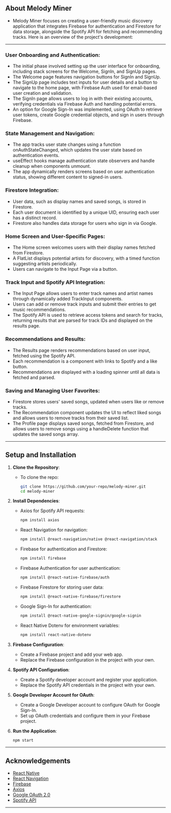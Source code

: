 ## About Melody Miner 

- Melody Miner focuses on creating a user-friendly music discovery application that integrates Firebase for authentication and Firestore for data storage, alongside the Spotify API for fetching and recommending tracks. Here is an overview of the project's development: 
---

### User Onboarding and Authentication:
 - The initial phase involved setting up the user interface for onboarding, including stack screens for the Welcome, SignIn, and SignUp pages.
 - The Welcome page features navigation buttons for SignIn and SignUp.
 - The SignUp page includes text inputs for user details and a button to navigate to the home page, with Firebase Auth used for email-based user creation and validation.
 - The SignIn page allows users to log in with their existing accounts, verifying credentials via Firebase Auth and handling potential errors.
 - An option for Google Sign-In was implemented, using OAuth to retrieve user tokens, create Google credential objects, and sign in users through Firebase.
   
### State Management and Navigation:
 - The app tracks user state changes using a function onAuthStateChanged, which updates the user state based on authentication events.
 - useEffect hooks manage authentication state observers and handle cleanup when components unmount.
 - The app dynamically renders screens based on user authentication status, showing different content to signed-in users.
   
### Firestore Integration:
- User data, such as display names and saved songs, is stored in Firestore.
- Each user document is identified by a unique UID, ensuring each user has a distinct record.
- Firestore also handles data storage for users who sign in via Google.
  
### Home Screen and User-Specific Pages:
 - The Home screen welcomes users with their display names fetched from Firestore.
 - A FlatList displays potential artists for discovery, with a timed function suggesting artists periodically.
 - Users can navigate to the Input Page via a button.
   
### Track Input and Spotify API Integration:
 - The Input Page allows users to enter track names and artist names through dynamically added TrackInput components.
 - Users can add or remove track inputs and submit their entries to get music recommendations.
 - The Spotify API is used to retrieve access tokens and search for tracks, returning results that are parsed for track IDs and displayed on the results page.
   
### Recommendations and Results:
 - The Results page renders recommendations based on user input, fetched using the Spotify API.
 - Each recommendation is a component with links to Spotify and a like button.
 - Recommendations are displayed with a loading spinner until all data is fetched and parsed.
   
### Saving and Managing User Favorites:
 - Firestore stores users' saved songs, updated when users like or remove tracks.
 - The Recommendation component updates the UI to reflect liked songs and allows users to remove tracks from their saved list.
 - The Profile page displays saved songs, fetched from Firestore, and allows users to remove songs using a handleDelete function that updates the saved songs array.

---

## Setup and Installation

1. **Clone the Repository**:
   -  To clone the repo: 
      ```bash
      git clone https://github.com/your-repo/melody-miner.git
      cd melody-miner
      ```

3. **Install Dependencies**:
    - Axios for Spotify API requests:
      ```bash
      npm install axios
      ```
    - React Navigation for navigation:
      ```bash
      npm install @react-navigation/native @react-navigation/stack
      ```
    - Firebase for authentication and Firestore:
      ```bash
      npm install firebase
      ```
   - Firebase Authentication for user authentication:
      ```bash
      npm install @react-native-firebase/auth
      ```
    - Firebase Firestore for storing user data:
      ```bash
      npm install @react-native-firebase/firestore
      ```
    - Google Sign-In for authentication:
      ```bash
      npm install @react-native-google-signin/google-signin
      ```
    - React Native Dotenv for environment variables:
      ```bash
      npm install react-native-dotenv
      ```

4. **Firebase Configuration**:
    - Create a Firebase project and add your web app.
    - Replace the Firebase configuration in the project with your own.

5. **Spotify API Configuration**:
    - Create a Spotify developer account and register your application.
    - Replace the Spotify API credentials in the project with your own.

6. **Google Developer Account for OAuth**:
    - Create a Google Developer account to configure OAuth for Google Sign-In.
    - Set up OAuth credentials and configure them in your Firebase project.

7. **Run the Application**:
    ```bash
    npm start
    ```

---

## Acknowledgements

- [React Native](https://reactnative.dev/)
- [React Navigation](https://reactnavigation.org/)
- [Firebase](https://firebase.google.com/)
- [Axios](https://github.com/axios/axios)
- [Google OAuth 2.0](https://developers.google.com/identity/protocols/oauth2)
- [Spotify API](https://developer.spotify.com/documentation/web-api/)

---
